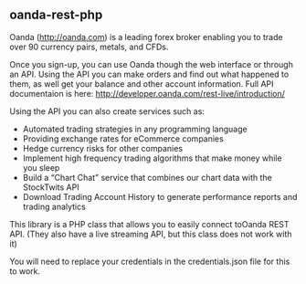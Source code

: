 ## oanda-rest-php

Oanda (http://oanda.com) is a leading forex broker enabling you to trade over 90 currency pairs, metals, and CFDs.  

Once you sign-up, you can use Oanda though the web interface or through an API. Using the API you can make orders and find out what happened to them, as well get your balance and other account information.  Full API documentaion is here: http://developer.oanda.com/rest-live/introduction/

Using the API you can also create services such as:

* Automated trading strategies in any programming language
* Providing exchange rates for eCommerce companies
* Hedge currency risks for other companies
* Implement high frequency trading algorithms that make money while you sleep
* Build a “Chart Chat” service that combines our chart data with the StockTwits API
* Download Trading Account History to generate performance reports and trading analytics

This library is a PHP class that allows you to easily connect toOanda REST API.  (They also have a live streaming API, but this class does not work with it)  

You will need to replace your credentials in the credentials.json file for this to work.

